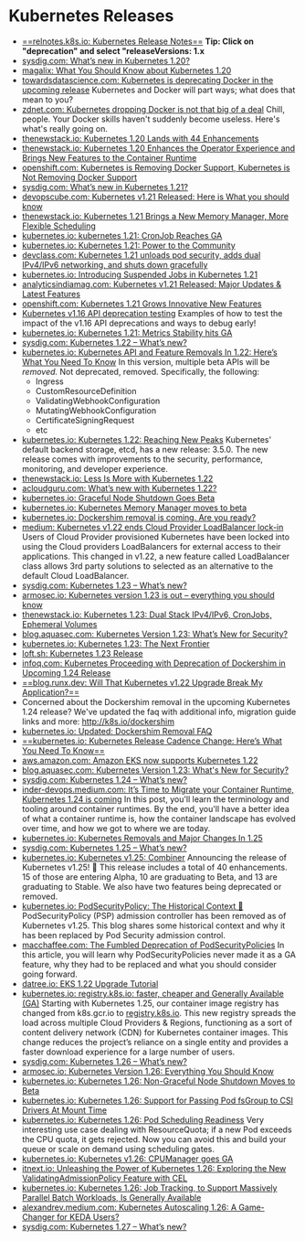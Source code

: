# Kubernetes Releases

- [==relnotes.k8s.io: Kubernetes Release Notes==](https://relnotes.k8s.io) **Tip: Click on "deprecation" and select "releaseVersions: 1.x**
- [sysdig.com: What’s new in Kubernetes 1.20?](https://sysdig.com/blog/whats-new-kubernetes-1-20/)
- [magalix: What You Should Know about Kubernetes 1.20](https://www.magalix.com/blog/what-you-should-know-about-kubernetes-1.20)
- [towardsdatascience.com: Kubernetes is deprecating Docker in the upcoming release](https://towardsdatascience.com/kubernetes-is-deprecating-docker-in-the-upcoming-release-2a03d607934a) Kubernetes and Docker will part ways; what does that mean to you?
- [zdnet.com: Kubernetes dropping Docker is not that big of a deal](https://www.zdnet.com/article/kubernetes-dropping-docker-is-not-that-big-of-a-deal/) Chill, people. Your Docker skills haven't suddenly become useless. Here's what's really going on.
- [thenewstack.io: Kubernetes 1.20 Lands with 44 Enhancements](https://thenewstack.io/kubernetes-1-20-lands-with-44-enhancements/)
- [thenewstack.io: Kubernetes 1.20 Enhances the Operator Experience and Brings New Features to the Container Runtime](https://thenewstack.io/kubernetes-1-20-enhances-the-operator-experience-and-brings-new-features-to-the-container-runtime/)
- [openshift.com: Kubernetes is Removing Docker Support, Kubernetes is Not Removing Docker Support](https://www.openshift.com/blog/kubernetes-is-removing-docker-support-kubernetes-is-not-removing-docker-support)
- [sysdig.com: What’s new in Kubernetes 1.21?](https://sysdig.com/blog/whats-new-kubernetes-1-21/)
- [devopscube.com: Kubernetes v1.21 Released: Here is What you should know](https://devopscube.com/kubernetes-v1-21-released/)
- [thenewstack.io: Kubernetes 1.21 Brings a New Memory Manager, More Flexible Scheduling](https://thenewstack.io/kubernetes-1-21-brings-a-new-memory-manager-more-flexible-scheduling/)
- [kubernetes.io: kubernetes 1.21: CronJob Reaches GA](https://kubernetes.io/blog/2021/04/09/kubernetes-release-1.21-cronjob-ga/)
- [kubernetes.io: Kubernetes 1.21: Power to the Community](https://kubernetes.io/blog/2021/04/08/kubernetes-1-21-release-announcement/)
- [devclass.com: Kubernetes 1.21 unloads pod security, adds dual IPv4/IPv6 networking, and shuts down gracefully](https://devclass.com/2021/04/09/kubernetes-1-21-unloads-pod-security-adds-dual-ipv4-ipv6-networking-and-shuts-down-gracefully/)
- [kubernetes.io: Introducing Suspended Jobs in Kubernetes 1.21](https://kubernetes.io/blog/2021/04/12/introducing-suspended-jobs/)
- [analyticsindiamag.com: Kubernetes v1.21 Released: Major Updates & Latest Features](https://analyticsindiamag.com/kubernetes-v1-21-released-major-updates-latest-features/)
- [openshift.com: Kubernetes 1.21 Grows Innovative New Features](https://www.openshift.com/blog/kubernetes-1.21-grows-innovative-new-features)
- [Kubernetes v1.16 API deprecation testing](https://gist.github.com/jimangel/0014770713cdca8b363816930ef2520f) Examples of how to test the impact of the v1.16 API deprecations and ways to debug early!
- [kubernetes.io: Kubernetes 1.21: Metrics Stability hits GA](https://kubernetes.io/blog/2021/04/23/kubernetes-release-1.21-metrics-stability-ga/)
- [sysdig.com: Kubernetes 1.22 – What’s new?](https://sysdig.com/blog/kubernetes-1-22-whats-new/)
- [kubernetes.io: Kubernetes API and Feature Removals In 1.22: Here’s What You Need To Know](https://kubernetes.io/blog/2021/07/14/upcoming-changes-in-kubernetes-1-22/) In this version, multiple beta APIs will be *removed.* Not deprecated, removed. Specifically, the following:
    - Ingress
    - CustomResourceDefinition
    - ValidatingWebhookConfiguration
    - MutatingWebhookConfiguration
    - CertificateSigningRequest
    - etc
- [kubernetes.io: Kubernetes 1.22: Reaching New Peaks](https://kubernetes.io/blog/2021/08/04/kubernetes-1-22-release-announcement/) Kubernetes' default backend storage, etcd, has a new release: 3.5.0. The new release comes with improvements to the security, performance, monitoring, and developer experience.
- [thenewstack.io: Less Is More with Kubernetes 1.22](https://thenewstack.io/less-is-more-with-kubernetes-1-22/)
- [acloudguru.com: What’s new with Kubernetes 1.22?](https://acloudguru.com/blog/engineering/whats-new-with-kubernetes-1-22)
- [kubernetes.io: Graceful Node Shutdown Goes Beta](https://kubernetes.io/blog/2021/04/21/graceful-node-shutdown-beta/)
- [kubernetes.io: Kubernetes Memory Manager moves to beta](https://kubernetes.io/blog/2021/08/11/kubernetes-1-22-feature-memory-manager-moves-to-beta/)
- [kubernetes.io: Dockershim removal is coming. Are you ready?](https://kubernetes.io/blog/2021/11/12/are-you-ready-for-dockershim-removal)
- [medium: Kubernetes v1.22 ends Cloud Provider LoadBalancer lock-in](https://medium.com/thermokline/kubernetes-v1-22-ends-cloud-provider-loadbalancer-lock-in-80ed7907695e) Users of Cloud Provider provisioned Kubernetes have been locked into using the Cloud providers LoadBalancers for external access to their applications. This changed in v1.22, a new feature called LoadBalancer class allows 3rd party solutions to selected as an alternative to the default Cloud LoadBalancer.
- [sysdig.com: Kubernetes 1.23 – What’s new?](https://sysdig.com/blog/kubernetes-1-23-whats-new/)
- [armosec.io: Kubernetes version 1.23 is out – everything you should know](https://www.armosec.io/blog/kubernetes-version-1-23-is-out-everything-you-should-know)
- [thenewstack.io: Kubernetes 1.23: Dual Stack IPv4/IPv6, CronJobs, Ephemeral Volumes](https://thenewstack.io/kubernetes-1-23-dual-stack-ipv4-ipv6-cronjobs-ephemeral-volumes/)
- [blog.aquasec.com: Kubernetes Version 1.23: What’s New for Security?](https://blog.aquasec.com/kubernetes-version-1.23-security-features)
- [kubernetes.io: Kubernetes 1.23: The Next Frontier](https://kubernetes.io/blog/2021/12/07/kubernetes-1-23-release-announcement/)
- [loft.sh: Kubernetes 1.23 Release](https://loft.sh/blog/kubernetes-1.23-release/)
- [infoq.com: Kubernetes Proceeding with Deprecation of Dockershim in Upcoming 1.24 Release](https://www.infoq.com/news/2022/01/kubernetes-dockershim-removal/)
- [==blog.runx.dev: Will That Kubernetes v1.22 Upgrade Break My Application?==](https://blog.runx.dev/will-that-kubernetes-v1-22-upgrade-break-my-application-cc339dc2e2c7)
- Concerned about the Dockershim removal in the upcoming Kubernetes 1.24 release? We've updated the faq with additional info, migration guide links and more: http://k8s.io/dockershim
- [kubernetes.io: Updated: Dockershim Removal FAQ](https://kubernetes.io/blog/2022/02/17/dockershim-faq/)
- [==kubernetes.io: Kubernetes Release Cadence Change: Here’s What You Need To Know==](https://kubernetes.io/blog/2021/07/20/new-kubernetes-release-cadence/)
- [aws.amazon.com: Amazon EKS now supports Kubernetes 1.22](https://aws.amazon.com/blogs/containers/amazon-eks-now-supports-kubernetes-1-22/)
- [blog.aquasec.com: Kubernetes Version 1.23: What's New for Security?](https://blog.aquasec.com/kubernetes-version-1.23-security-features)
- [sysdig.com: Kubernetes 1.24 – What’s new?](https://sysdig.com/blog/kubernetes-1-24-whats-new/)
- [inder-devops.medium.com: It’s Time to Migrate your Container Runtime, Kubernetes 1.24 is coming](https://inder-devops.medium.com/its-time-to-migrate-your-container-runtime-kubernetes-1-24-is-coming-f0c0b6b9bb90) In this post, you'll learn the terminology and tooling around container runtimes. By the end, you'll have a better idea of what a container runtime is, how the container landscape has evolved over time, and how we got to where we are today.
- [kubernetes.io: Kubernetes Removals and Major Changes In 1.25](https://kubernetes.io/blog/2022/08/04/upcoming-changes-in-kubernetes-1-25/)
- [sysdig.com: Kubernetes 1.25 – What’s new?](https://sysdig.com/blog/kubernetes-1-25-whats-new/)
- [kubernetes.io: Kubernetes v1.25: Combiner](https://kubernetes.io/blog/2022/08/23/kubernetes-v1-25-release/) Announcing the release of Kubernetes v1.25! 🚀 This release includes a total of 40 enhancements. 15 of those are entering Alpha, 10 are graduating to Beta, and 13 are graduating to Stable. We also have two features being deprecated or removed.
- [kubernetes.io: PodSecurityPolicy: The Historical Context 🌟](https://kubernetes.io/blog/2022/08/23/podsecuritypolicy-the-historical-context/) PodSecurityPolicy (PSP) admission controller has been removed as of Kubernetes v1.25. This blog shares some historical context and why it has been replaced by Pod Security admission control.
- [macchaffee.com: The Fumbled Deprecation of PodSecurityPolicies](https://www.macchaffee.com/blog/2022/psp-deprecation/) In this article, you will learn why PodSecurityPolicies never made it as a GA feature, why they had to be replaced and what you should consider going forward.
- [datree.io: EKS 1.22 Upgrade Tutorial](https://datree.io/resources/eks-1-22-upgrade-tutorial)
- [kubernetes.io: registry.k8s.io: faster, cheaper and Generally Available (GA)](https://kubernetes.io/blog/2022/11/28/registry-k8s-io-faster-cheaper-ga/) Starting with Kubernetes 1.25, our container image registry has changed from k8s.gcr.io to [registry.k8s.io](https://registry.k8s.io/). This new registry spreads the load across multiple Cloud Providers & Regions, functioning as a sort of content delivery network (CDN) for Kubernetes container images. This change reduces the project’s reliance on a single entity and provides a faster download experience for a large number of users.
- [sysdig.com: Kubernetes 1.26 – What’s new?](https://sysdig.com/blog/kubernetes-1-26-whats-new/)
- [armosec.io: Kubernetes Version 1.26: Everything You Should Know](https://www.armosec.io/blog/kubernetes-1-26-everything-you-should-know/)
- [kubernetes.io: Kubernetes 1.26: Non-Graceful Node Shutdown Moves to Beta](https://kubernetes.io/blog/2022/12/16/kubernetes-1-26-non-graceful-node-shutdown-beta/)
- [kubernetes.io: Kubernetes 1.26: Support for Passing Pod fsGroup to CSI Drivers At Mount Time](https://kubernetes.io/blog/2022/12/23/kubernetes-12-06-fsgroup-on-mount/)
- [kubernetes.io: Kubernetes 1.26: Pod Scheduling Readiness](https://kubernetes.io/blog/2022/12/26/pod-scheduling-readiness-alpha/) Very interesting use case dealing with ResourceQuota; if a new Pod exceeds the CPU quota, it gets rejected. Now you can avoid this and build your queue or scale on demand using scheduling gates.
- [kubernetes.io: Kubernetes v1.26: CPUManager goes GA](https://kubernetes.io/blog/2022/12/27/cpumanager-ga/)
- [itnext.io: Unleashing the Power of Kubernetes 1.26: Exploring the New ValidatingAdmissionPolicy Feature with CEL](https://itnext.io/unleashing-the-power-of-kubernetes-1-26-56979ee667fd)
- [kubernetes.io: Kubernetes 1.26: Job Tracking, to Support Massively Parallel Batch Workloads, Is Generally Available](https://kubernetes.io/blog/2022/12/29/scalable-job-tracking-ga/)
- [alexandrev.medium.com: Kubernetes Autoscaling 1.26: A Game-Changer for KEDA Users?](https://alexandrev.medium.com/kubernetes-autoscaling-1-26-a-game-changer-for-keda-users-c718a81fb155)
- [sysdig.com: Kubernetes 1.27 – What’s new?](https://sysdig.com/blog/kubernetes-1-27-whats-new/)
